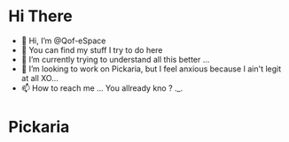 # Hi There

-   👋 Hi, I’m @Qof-eSpace
-   👀 You can find my stuff I try to do here
-   🌱 I’m currently trying to understand all this better ...
-   💞️ I’m looking to work on Pickaria, but I feel anxious because I ain't legit at all XO...
-   📫 How to reach me ... You allready kno ? .\_.

<!---
Qof-eSpace/Qof-eSpace is a ✨ special ✨ repository because its `README.md` (this file) appears on your GitHub profile.
You can click the Preview link to take a look at your changes.
--->

# Pickaria
